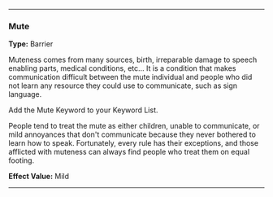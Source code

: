 ___
### Mute
__Type:__ Barrier

Muteness comes from many sources, birth, irreparable damage to speech enabling parts, medical conditions, etc… It is a condition that makes communication difficult between the mute individual and people who did not learn any resource they could use to communicate, such as sign language.

Add the Mute Keyword to your Keyword List.

People tend to treat the mute as either children, unable to communicate, or mild annoyances that don't communicate because they never bothered to learn how to speak. Fortunately, every rule has their exceptions, and those afflicted with muteness can always find people who treat them on equal footing.

__Effect Value:__ Mild

___